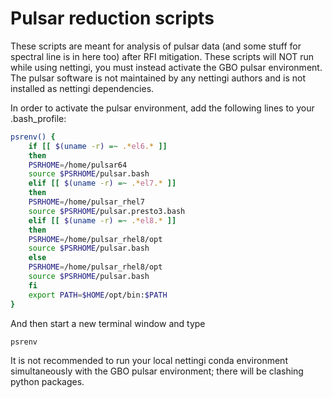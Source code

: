 # Pulsar reduction scripts


These scripts are meant for analysis of pulsar data (and some stuff for spectral line is in here too) after RFI mitigation. These scripts will NOT run while using nettingi, you must instead activate the GBO pulsar environment. The pulsar software is not maintained by any nettingi authors and is not installed as nettingi dependencies.

In order to activate the pulsar environment, add the following lines to your .bash_profile:

```bash
psrenv() {
    if [[ $(uname -r) =~ .*el6.* ]]
    then
	PSRHOME=/home/pulsar64
	source $PSRHOME/pulsar.bash
    elif [[ $(uname -r) =~ .*el7.* ]]
    then
	PSRHOME=/home/pulsar_rhel7
	source $PSRHOME/pulsar.presto3.bash
    elif [[ $(uname -r) =~ .*el8.* ]]
    then
	PSRHOME=/home/pulsar_rhel8/opt
	source $PSRHOME/pulsar.bash
    else
	PSRHOME=/home/pulsar_rhel8/opt
	source $PSRHOME/pulsar.bash
    fi
    export PATH=$HOME/opt/bin:$PATH
}
```
And then start a new terminal window and type

```bash
psrenv
```

It is not recommended to run your local nettingi conda environment simultaneously with the GBO pulsar environment; there will be clashing python packages.

